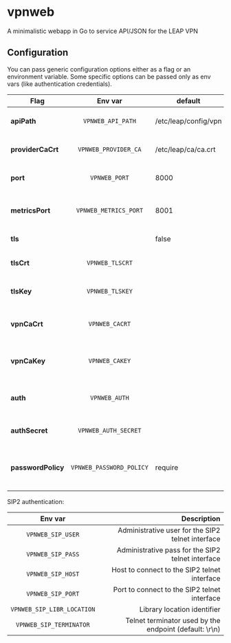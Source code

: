 vpnweb
======
A minimalistic webapp in Go to service API/JSON for the LEAP VPN


Configuration
-------------

You can pass generic configuration options either as a flag or an environment
variable. Some specific options can be passed only as env vars (like
authentication credentials).

| Flag               |  Env var                 |  default             | Description                                            |
|--------------------|:------------------------:|----------------------|-------------------------------------------------------:|
| **apiPath**        | `VPNWEB_API_PATH`        | /etc/leap/config/vpn | _Path for the public API static files_                 |
| **providerCaCrt**  | `VPNWEB_PROVIDER_CA`     | /etc/leap/ca/ca.crt  | _Path for the provider CA certificate_                 |
| **port**           | `VPNWEB_PORT`            | 8000                 | _Port where the api server will listen_                |
| **metricsPort**    | `VPNWEB_METRICS_PORT`    | 8001                 | _Port where the metrics server will listen_            |
| **tls**            |                          | false                | _Enable TLS on the service_                            |
| **tlsCrt**         | `VPNWEB_TLSCRT`          |                      | _Path to the cert file for TLS_                        |
| **tlsKey**         | `VPNWEB_TLSKEY`          |                      | _Path to the key file for TLS_                         |
| **vpnCaCrt**       | `VPNWEB_CACRT`           |                      | _Path to the CA public key used for VPN certificates_  |
| **vpnCaKey**       | `VPNWEB_CAKEY`           |                      | _Path to the CA private key used for VPN certificates_ |
| **auth**           | `VPNWEB_AUTH`            |                      | _Authentication module to use (one of: sip2, anon)_    |
| **authSecret**     | `VPNWEB_AUTH_SECRET`     |                      | _Authentication secret to sign auth tokens_            |
| **passwordPolicy** | `VPNWEB_PASSWORD_POLICY` | require              | _Password policy, if used (one of: require, ignore)_   |


SIP2 authentication:

|  Env var                      | Description                                            |
|:-----------------------------:|-------------------------------------------------------:|
| `VPNWEB_SIP_USER`             | Administrative user for the SIP2 telnet interface      |
| `VPNWEB_SIP_PASS`             | Administrative pass for the SIP2 telnet interface      |
| `VPNWEB_SIP_HOST`             | Host to connect to the SIP2 telnet interface           |
| `VPNWEB_SIP_PORT`             | Port to connect to the SIP2 telnet interface           |
| `VPNWEB_SIP_LIBR_LOCATION`    | Library location identifier                            |
| `VPNWEB_SIP_TERMINATOR`       | Telnet terminator used by the endpoint (default: \r\n) |


